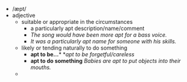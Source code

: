 - /æpt/
- adjective
	- suitable or appropriate in the circumstances
		- a particularly apt description/name/comment
		- *The song would have been more apt for a bass voice.*
		- *It was a particularly apt name for someone with his skills.*
	- likely or tending naturally to do something
		- **apt to be…*** **apt to be forgetful/careless*
		- **apt to do something** *Babies are apt to put objects into their mouths.*
	-